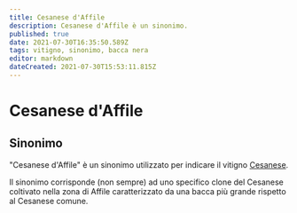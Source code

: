 ```yaml
---
title: Cesanese d'Affile
description: Cesanese d'Affile è un sinonimo.
published: true
date: 2021-07-30T16:35:50.589Z
tags: vitigno, sinonimo, bacca nera
editor: markdown
dateCreated: 2021-07-30T15:53:11.815Z
---
```


# Cesanese d'Affile

## Sinonimo
"Cesanese d'Affile" è un sinonimo utilizzato per indicare il vitigno [Cesanese](/vitigni/bacca-nera/cesanese). 

Il sinonimo corrisponde (non sempre) ad uno specifico clone del Cesanese coltivato nella zona di Affile caratterizzato da una bacca più grande rispetto al Cesanese comune.
